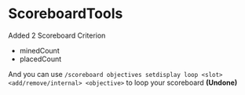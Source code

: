 # ScoreboardTools

Added 2 Scoreboard Criterion

- minedCount
- placedCount

And you can use `/scoreboard objectives setdisplay loop <slot> <add/remove/internal> <objective>` to loop your scoreboard **(Undone)**